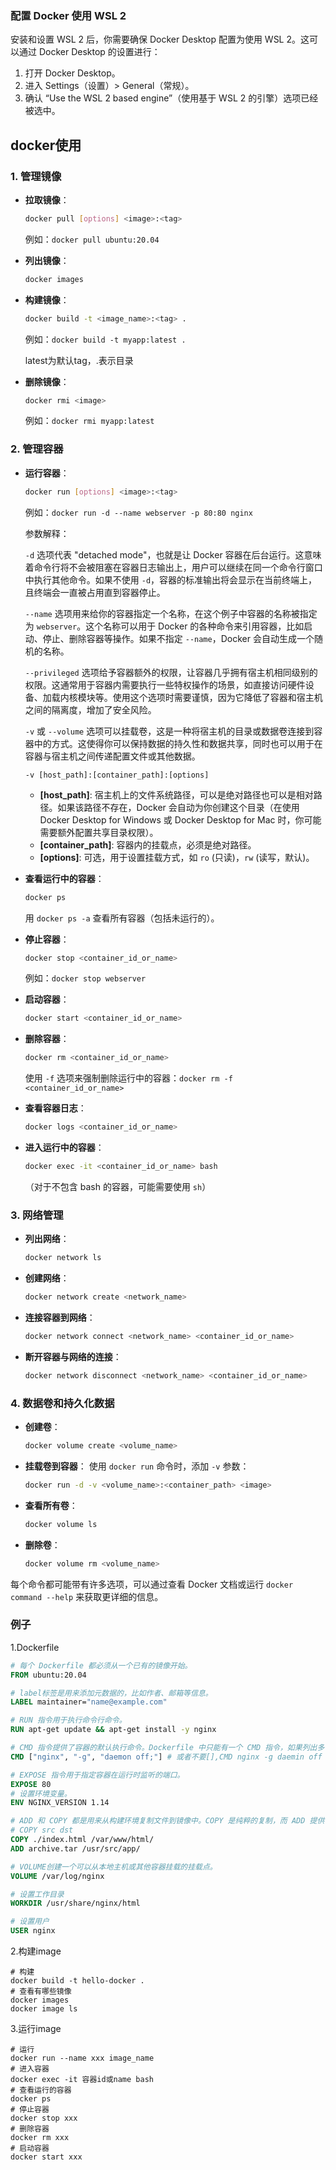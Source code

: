 ### 配置 Docker 使用 WSL 2

安装和设置 WSL 2 后，你需要确保 Docker Desktop 配置为使用 WSL 2。这可以通过 Docker Desktop 的设置进行：

1. 打开 Docker Desktop。
2. 进入 Settings（设置）> General（常规）。
3. 确认 “Use the WSL 2 based engine”（使用基于 WSL 2 的引擎）选项已经被选中。

## docker使用

### 1. 管理镜像

- **拉取镜像**：

  ```bash
  docker pull [options] <image>:<tag>
  ```

  例如：`docker pull ubuntu:20.04`

- **列出镜像**：

  ```bash
  docker images
  ```

- **构建镜像**：

  ```bash
  docker build -t <image_name>:<tag> .
  ```

  例如：`docker build -t myapp:latest .`

  latest为默认tag，.表示目录

- **删除镜像**：

  ```bash
  docker rmi <image>
  ```

  例如：`docker rmi myapp:latest`

### 2. 管理容器

- **运行容器**：

  ```bash
  docker run [options] <image>:<tag>
  ```

  例如：`docker run -d --name webserver -p 80:80 nginx`

  参数解释：

  `-d` 选项代表 "detached mode"，也就是让 Docker 容器在后台运行。这意味着命令行将不会被阻塞在容器日志输出上，用户可以继续在同一个命令行窗口中执行其他命令。如果不使用 `-d`，容器的标准输出将会显示在当前终端上，且终端会一直被占用直到容器停止。

  `--name` 选项用来给你的容器指定一个名称，在这个例子中容器的名称被指定为 `webserver`。这个名称可以用于 Docker 的各种命令来引用容器，比如启动、停止、删除容器等操作。如果不指定 `--name`，Docker 会自动生成一个随机的名称。

  `--privileged` 选项给予容器额外的权限，让容器几乎拥有宿主机相同级别的权限。这通常用于容器内需要执行一些特权操作的场景，如直接访问硬件设备、加载内核模块等。使用这个选项时需要谨慎，因为它降低了容器和宿主机之间的隔离度，增加了安全风险。

  `-v` 或 `--volume` 选项可以挂载卷，这是一种将宿主机的目录或数据卷连接到容器中的方式。这使得你可以保持数据的持久性和数据共享，同时也可以用于在容器与宿主机之间传递配置文件或其他数据。

  `-v [host_path]:[container_path]:[options]`

  - **[host_path]**: 宿主机上的文件系统路径，可以是绝对路径也可以是相对路径。如果该路径不存在，Docker 会自动为你创建这个目录（在使用 Docker Desktop for Windows 或 Docker Desktop for Mac 时，你可能需要额外配置共享目录权限）。
  - **[container_path]**: 容器内的挂载点，必须是绝对路径。
  - **[options]**: 可选，用于设置挂载方式，如 `ro` (只读)，`rw` (读写，默认)。

- **查看运行中的容器**：

  ```bash
  docker ps
  ```

  用 `docker ps -a` 查看所有容器（包括未运行的）。

- **停止容器**：

  ```bash
  docker stop <container_id_or_name>
  ```

  例如：`docker stop webserver`

- **启动容器**：

  ```bash
  docker start <container_id_or_name>
  ```

- **删除容器**：

  ```bash
  docker rm <container_id_or_name>
  ```

  使用 `-f` 选项来强制删除运行中的容器：`docker rm -f <container_id_or_name>`

- **查看容器日志**：

  ```bash
  docker logs <container_id_or_name>
  ```

- **进入运行中的容器**：

  ```bash
  docker exec -it <container_id_or_name> bash
  ```

  （对于不包含 bash 的容器，可能需要使用 `sh`）

### 3. 网络管理

- **列出网络**：

  ```bash
  docker network ls
  ```

- **创建网络**：

  ```bash
  docker network create <network_name>
  ```

- **连接容器到网络**：

  ```bash
  docker network connect <network_name> <container_id_or_name>
  ```

- **断开容器与网络的连接**：

  ```bash
  docker network disconnect <network_name> <container_id_or_name>
  ```

### 4. 数据卷和持久化数据

- **创建卷**：

  ```bash
  docker volume create <volume_name>
  ```

- **挂载卷到容器**： 使用 `docker run` 命令时，添加 `-v` 参数：

  ```bash
  docker run -d -v <volume_name>:<container_path> <image>
  ```

- **查看所有卷**：

  ```bash
  docker volume ls
  ```

- **删除卷**：

  ```bash
  docker volume rm <volume_name>
  ```

每个命令都可能带有许多选项，可以通过查看 Docker 文档或运行 `docker command --help` 来获取更详细的信息。

### 例子

1.Dockerfile

```dockerfile
# 每个 Dockerfile 都必须从一个已有的镜像开始。
FROM ubuntu:20.04 

# label标签是用来添加元数据的，比如作者、邮箱等信息。
LABEL maintainer="name@example.com"

# RUN 指令用于执行命令行命令。
RUN apt-get update && apt-get install -y nginx

# CMD 指令提供了容器的默认执行命令。Dockerfile 中只能有一个 CMD 指令，如果列出多个，则只有最后一个生效。
CMD ["nginx", "-g", "daemon off;"] # 或者不要[],CMD nginx -g daemin off

# EXPOSE 指令用于指定容器在运行时监听的端口。
EXPOSE 80
# 设置环境变量。
ENV NGINX_VERSION 1.14

# ADD 和 COPY 都是用来从构建环境复制文件到镜像中。COPY 是纯粹的复制，而 ADD 提供了更多功能（例如，自动解压缩压缩文件）。
# COPY src dst
COPY ./index.html /var/www/html/
ADD archive.tar /usr/src/app/

# VOLUME创建一个可以从本地主机或其他容器挂载的挂载点。
VOLUME /var/log/nginx

# 设置工作目录
WORKDIR /usr/share/nginx/html

# 设置用户
USER nginx
```

2.构建image

```shell
# 构建
docker build -t hello-docker .
# 查看有哪些镜像
docker images
docker image ls
```

3.运行image

```shell
# 运行
docker run --name xxx image_name
# 进入容器
docker exec -it 容器id或name bash
# 查看运行的容器
docker ps
# 停止容器
docker stop xxx
# 删除容器
docker rm xxx
# 启动容器
docker start xxx
```


